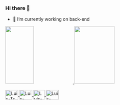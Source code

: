 ### Hi there 👋

- 🔭 I’m currently working on back-end

<div>
  <a href="https://github.com/luis-rocopio">
  <img height="180em" width="42%" src="https://github-readme-stats.vercel.app/api?username=luis-procopio&count_private=true&show_icons=true&theme=radical"/>
  <img height="180em" width="50%" src="https://github-readme-stats.vercel.app/api/top-langs/?username=luis-procopio&layout=compact&langs_count=10" />
 </div>
 
 <div style="display: inline_block"><br>
  <img align="center" alt="Luis-Ts" height="30" width="40" src="https://cdn.jsdelivr.net/gh/devicons/devicon/icons/typescript/typescript-original.svg" />
  <img align="center" alt="Luis-Node" height="30" width="40" src="https://cdn.jsdelivr.net/gh/devicons/devicon/icons/nodejs/nodejs-original.svg" />
  <img align="center" alt="Luis-Prisma" height="30" width="35" src="https://user-images.githubusercontent.com/108732662/220519454-a2a0001b-b173-427f-83da-1506b0eabbe2.png" />
  <img align="center" alt="Luis-React" height="30" width="40" src="https://cdn.jsdelivr.net/gh/devicons/devicon/icons/react/react-original.svg" />
 </div>
 
 
